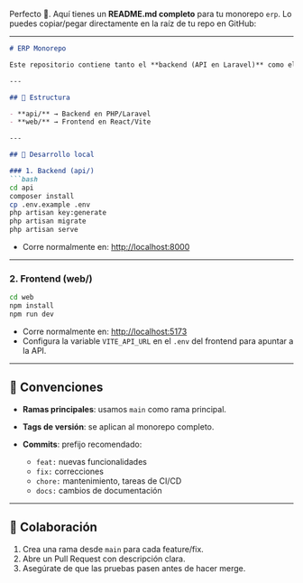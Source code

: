 Perfecto 🙌.
Aquí tienes un **README.md completo** para tu monorepo `erp`. Lo puedes copiar/pegar directamente en la raíz de tu repo en GitHub:

---

````markdown
# ERP Monorepo

Este repositorio contiene tanto el **backend (API en Laravel)** como el **frontend (Web en React/Vite)** del sistema ERP.

---

## 📂 Estructura

- **api/** → Backend en PHP/Laravel  
- **web/** → Frontend en React/Vite  

---

## 🚀 Desarrollo local

### 1. Backend (api/)
```bash
cd api
composer install
cp .env.example .env
php artisan key:generate
php artisan migrate
php artisan serve
````

* Corre normalmente en: [http://localhost:8000](http://localhost:8000)

---

### 2. Frontend (web/)

```bash
cd web
npm install
npm run dev
```

* Corre normalmente en: [http://localhost:5173](http://localhost:5173)
* Configura la variable `VITE_API_URL` en el `.env` del frontend para apuntar a la API.

---

## 🔑 Convenciones

* **Ramas principales**: usamos `main` como rama principal.
* **Tags de versión**: se aplican al monorepo completo.
* **Commits**: prefijo recomendado:

  * `feat:` nuevas funcionalidades
  * `fix:` correcciones
  * `chore:` mantenimiento, tareas de CI/CD
  * `docs:` cambios de documentación

---

## 🤝 Colaboración

1. Crea una rama desde `main` para cada feature/fix.
2. Abre un Pull Request con descripción clara.
3. Asegúrate de que las pruebas pasen antes de hacer merge.
